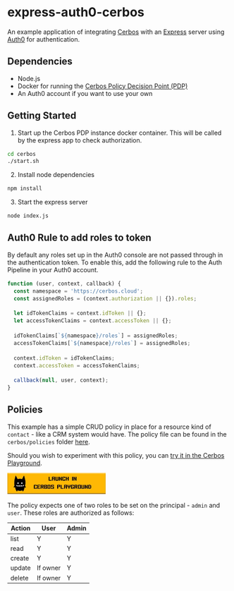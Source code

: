 # express-auth0-cerbos

An example application of integrating [Cerbos](https://cerbos.dev) with an [Express](https://expressjs.com/) server using [Auth0](https://auth0.com/) for authentication.

## Dependencies

- Node.js
- Docker for running the [Cerbos Policy Decision Point (PDP)](https://docs.cerbos.dev/cerbos/0.6.0/installation/container.html)
- An Auth0 account if you want to use your own

## Getting Started

1. Start up the Cerbos PDP instance docker container. This will be called by the express app to check authorization.

```bash
cd cerbos
./start.sh
```

2. Install node dependencies

```bash
npm install
```

3. Start the express server

```bash
node index.js
```

## Auth0 Rule to add roles to token

By default any roles set up in the Auth0 console are not passed through in the authentication token. To enable this, add the following rule to the Auth Pipeline in your Auth0 account.

```js
function (user, context, callback) {
  const namespace = 'https://cerbos.cloud';
  const assignedRoles = (context.authorization || {}).roles;

  let idTokenClaims = context.idToken || {};
  let accessTokenClaims = context.accessToken || {};

  idTokenClaims[`${namespace}/roles`] = assignedRoles;
  accessTokenClaims[`${namespace}/roles`] = assignedRoles;

  context.idToken = idTokenClaims;
  context.accessToken = accessTokenClaims;

  callback(null, user, context);
}
```

## Policies

This example has a simple CRUD policy in place for a resource kind of `contact` - like a CRM system would have. The policy file can be found in the `cerbos/policies` folder [here](https://github.com/cerbos/express-auth0-cerbos/blob/main/cerbos/policies/contact.yaml).

Should you wish to experiment with this policy, you can <a href="https://play.cerbos.dev/p/g561543292ospj7w0zOrFx7H5DzhmLu2" target="_blank">try it in the Cerbos Playground</a>.

<a href="https://play.cerbos.dev/p/g561543292ospj7w0zOrFx7H5DzhmLu2" target="_blank"><img src="docs/launch.jpg" height="48" /></a>

The policy expects one of two roles to be set on the principal - `admin` and `user`. These roles are authorized as follows:

| Action | User     | Admin |
| ------ | -------- | ----- |
| list   | Y        | Y     |
| read   | Y        | Y     |
| create | Y        | Y     |
| update | If owner | Y     |
| delete | If owner | Y     |
